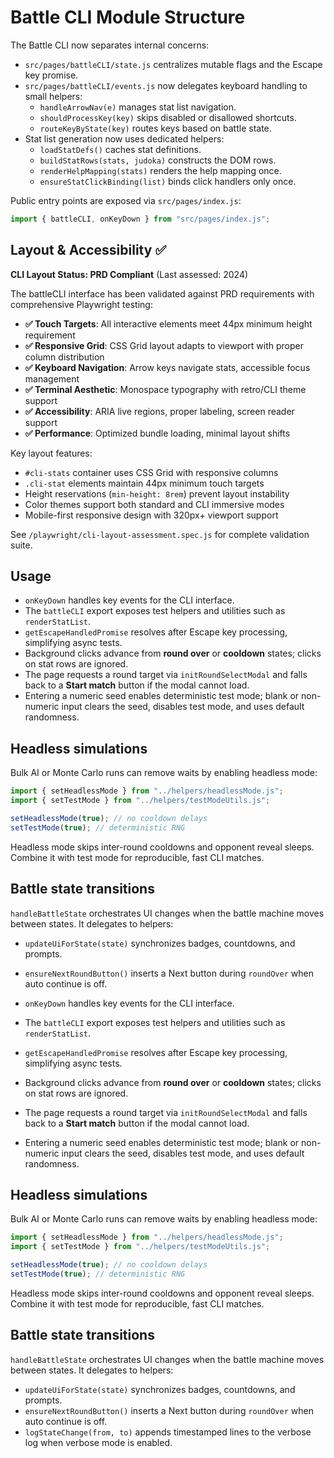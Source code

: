 # Battle CLI Module Structure

The Battle CLI now separates internal concerns:

- `src/pages/battleCLI/state.js` centralizes mutable flags and the Escape key promise.
- `src/pages/battleCLI/events.js` now delegates keyboard handling to small helpers:
  - `handleArrowNav(e)` manages stat list navigation.
  - `shouldProcessKey(key)` skips disabled or disallowed shortcuts.
  - `routeKeyByState(key)` routes keys based on battle state.
- Stat list generation now uses dedicated helpers:
  - `loadStatDefs()` caches stat definitions.
  - `buildStatRows(stats, judoka)` constructs the DOM rows.
  - `renderHelpMapping(stats)` renders the help mapping once.
  - `ensureStatClickBinding(list)` binds click handlers only once.

Public entry points are exposed via `src/pages/index.js`:

```js
import { battleCLI, onKeyDown } from "src/pages/index.js";
```

## Layout & Accessibility ✅

**CLI Layout Status: PRD Compliant** (Last assessed: 2024)

The battleCLI interface has been validated against PRD requirements with comprehensive Playwright testing:

- **✅ Touch Targets**: All interactive elements meet 44px minimum height requirement
- **✅ Responsive Grid**: CSS Grid layout adapts to viewport with proper column distribution
- **✅ Keyboard Navigation**: Arrow keys navigate stats, accessible focus management
- **✅ Terminal Aesthetic**: Monospace typography with retro/CLI theme support
- **✅ Accessibility**: ARIA live regions, proper labeling, screen reader support
- **✅ Performance**: Optimized bundle loading, minimal layout shifts

Key layout features:

- `#cli-stats` container uses CSS Grid with responsive columns
- `.cli-stat` elements maintain 44px minimum touch targets
- Height reservations (`min-height: 8rem`) prevent layout instability
- Color themes support both standard and CLI immersive modes
- Mobile-first responsive design with 320px+ viewport support

See `/playwright/cli-layout-assessment.spec.js` for complete validation suite.

## Usage

- `onKeyDown` handles key events for the CLI interface.
- The `battleCLI` export exposes test helpers and utilities such as `renderStatList`.
- `getEscapeHandledPromise` resolves after Escape key processing, simplifying async tests.
- Background clicks advance from **round over** or **cooldown** states; clicks on stat rows are ignored.
- The page requests a round target via `initRoundSelectModal` and falls back to a **Start match** button if the modal cannot load.
- Entering a numeric seed enables deterministic test mode; blank or non-numeric input clears the seed, disables test mode, and uses default randomness.

## Headless simulations

Bulk AI or Monte Carlo runs can remove waits by enabling headless mode:

```js
import { setHeadlessMode } from "../helpers/headlessMode.js";
import { setTestMode } from "../helpers/testModeUtils.js";

setHeadlessMode(true); // no cooldown delays
setTestMode(true); // deterministic RNG
```

Headless mode skips inter-round cooldowns and opponent reveal sleeps. Combine it with test mode for reproducible, fast CLI matches.

## Battle state transitions

`handleBattleState` orchestrates UI changes when the battle machine moves between states. It delegates to helpers:

- `updateUiForState(state)` synchronizes badges, countdowns, and prompts.
- `ensureNextRoundButton()` inserts a Next button during `roundOver` when auto continue is off.

- `onKeyDown` handles key events for the CLI interface.
- The `battleCLI` export exposes test helpers and utilities such as `renderStatList`.
- `getEscapeHandledPromise` resolves after Escape key processing, simplifying async tests.
- Background clicks advance from **round over** or **cooldown** states; clicks on stat rows are ignored.
- The page requests a round target via `initRoundSelectModal` and falls back to a **Start match** button if the modal cannot load.
- Entering a numeric seed enables deterministic test mode; blank or non-numeric input clears the seed, disables test mode, and uses default randomness.

## Headless simulations

Bulk AI or Monte Carlo runs can remove waits by enabling headless mode:

```js
import { setHeadlessMode } from "../helpers/headlessMode.js";
import { setTestMode } from "../helpers/testModeUtils.js";

setHeadlessMode(true); // no cooldown delays
setTestMode(true); // deterministic RNG
```

Headless mode skips inter-round cooldowns and opponent reveal sleeps. Combine it with test mode for reproducible, fast CLI matches.

## Battle state transitions

`handleBattleState` orchestrates UI changes when the battle machine moves between states. It delegates to helpers:

- `updateUiForState(state)` synchronizes badges, countdowns, and prompts.
- `ensureNextRoundButton()` inserts a Next button during `roundOver` when auto continue is off.
- `logStateChange(from, to)` appends timestamped lines to the verbose log when verbose mode is enabled.
